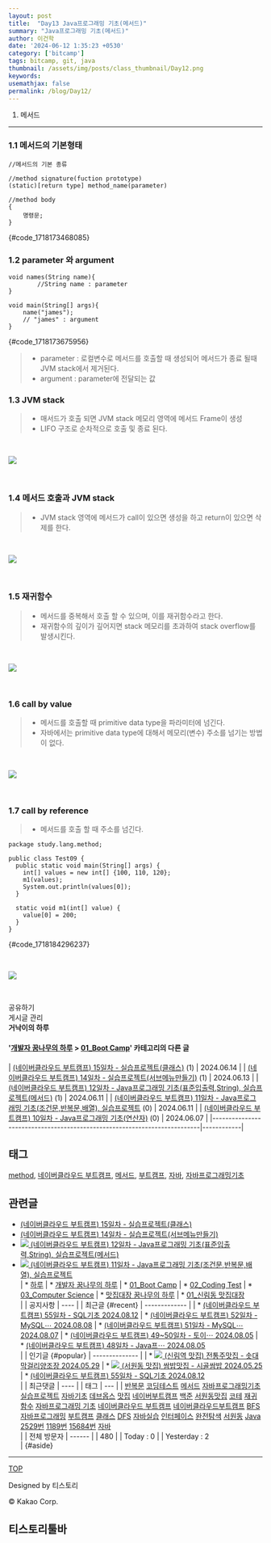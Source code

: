 ```yaml
---
layout: post
title:  "Day13 Java프로그래밍 기초(메서드)"
summary: "Java프로그래밍 기초(메서드)"
author: 이건학
date: '2024-06-12 1:35:23 +0530'
category: ['bitcamp']
tags: bitcamp, git, java
thumbnail: /assets/img/posts/class_thumbnail/Day12.png
keywords: 
usemathjax: false
permalink: /blog/Day12/
---
```


1. 메서드
------

### 1.1 메서드의 기본형태

    //메서드의 기본 종류

    //method signature(fuction prototype)
    (static)[return type] method_name(parameter)

    //method body
    {
    	명령문; 
    }

{#code_1718173468085}

### 1.2 parameter 와 argument

    void names(String name){
    		//String name : parameter
    }

    void main(String[] args){
    	name("james");
        // "james" : argument
    }

{#code_1718173675956}

> - parameter : 로컬변수로 메서드를 호출할 때 생성되어 메서드가 종료 될때 JVM stack에서 제거된다.   
> - argument : parameter에 전달되는 값

### 1.3 JVM stack

> - 매서드가 호출 되면 JVM stack 메모리 영역에 메서드 Frame이 생성   
> - LIFO 구조로 순차적으로 호출 및 종료 된다.

<br />

![](https://blog.kakaocdn.net/dn/bE5PLz/btsHWUwmV5w/oeasRwMYp0O2ftwI3JtzkK/img.png)

<br />

### 1.4 메서드 호출과 JVM stack

> - JVM stack 영역에 메서드가 call이 있으면 생성을 하고 return이 있으면 삭제를 한다.

<br />

![](https://blog.kakaocdn.net/dn/bFL6ZY/btsHW28NBjq/EKcjItPKL7N5rbyTmbLQU0/img.png)

<br />

### 1.5 재귀함수

> - 메서드를 중복해서 호출 할 수 있으며, 이를 재귀함수라고 한다.   
> - 재귀함수의 깊이가 깊어지면 stack 메모리를 초과하여 stack overflow를 발생시킨다.

<br />

![](https://blog.kakaocdn.net/dn/FiVg8/btsHWxaq9LW/aoTw9Y1XqFsWDcLkwhzm2k/img.png)

<br />

### 1.6 call by value

> - 메서드를 호출할 때 primitive data type을 파라미터에 넘긴다.  
> - 자바에서는 primitive data type에 대해서 메모리(변수) 주소를 넘기는 방법이 없다.

<br />

![](https://blog.kakaocdn.net/dn/bMhPGW/btsHXNDhU7z/L9Gy8TyIqDUuYoV6NjS3Hk/img.png)

<br />

### 1.7 call by reference

> - 메서드를 호출 할 때 주소를 넘긴다.

    package study.lang.method;

    public class Test09 {
      public static void main(String[] args) {
        int[] values = new int[] {100, 110, 120};
        m1(values);
        System.out.println(values[0]);
      }

      static void m1(int[] value) {
        value[0] = 200;
      }
    }

{#code_1718184296237}

<br />

![](https://blog.kakaocdn.net/dn/sJqii/btsHWgtpaPQ/uBVgofwcI9175W1lhqfJpk/img.png)

<br />

공유하기  
게시글 관리  
**거낙이의 하루**  

#### '[개발자 꿈나무의 하루](/category/%EA%B0%9C%EB%B0%9C%EC%9E%90%20%EA%BF%88%EB%82%98%EB%AC%B4%EC%9D%98%20%ED%95%98%EB%A3%A8) \> [01_Boot Camp](/category/%EA%B0%9C%EB%B0%9C%EC%9E%90%20%EA%BF%88%EB%82%98%EB%AC%B4%EC%9D%98%20%ED%95%98%EB%A3%A8/01_Boot%20Camp)' 카테고리의 다른 글

|               [(네이버클라우드 부트캠프) 15일차 - 실습프로젝트(클래스)](/29) (1)               | 2024.06.14 |
|             [(네이버클라우드 부트캠프) 14일차 - 실습프로젝트(서브메뉴만들기)](/28) (1)             | 2024.06.13 |
| [(네이버클라우드 부트캠프) 12일차 - Java프로그래밍 기초(표준입출력,String), 실습프로젝트(메서드)](/24) (1) | 2024.06.11 |
|    [(네이버클라우드 부트캠프) 11일차 - Java프로그래밍 기초(조건문,반복문,배열), 실습프로젝트](/23) (0)     | 2024.06.11 |
|            [(네이버클라우드 부트캠프) 10일차 - Java프로그래밍 기초(연산자)](/21) (0)            | 2024.06.07 |
|--------------------------------------------------------------------------|------------|

태그
---

[method](/tag/method), [네이버클라우드 부트캠프](/tag/%EB%84%A4%EC%9D%B4%EB%B2%84%ED%81%B4%EB%9D%BC%EC%9A%B0%EB%93%9C%20%EB%B6%80%ED%8A%B8%EC%BA%A0%ED%94%84), [메서드](/tag/%EB%A9%94%EC%84%9C%EB%93%9C), [부트캠프](/tag/%EB%B6%80%ED%8A%B8%EC%BA%A0%ED%94%84), [자바](/tag/%EC%9E%90%EB%B0%94), [자바프로그래밍기초](/tag/%EC%9E%90%EB%B0%94%ED%94%84%EB%A1%9C%EA%B7%B8%EB%9E%98%EB%B0%8D%EA%B8%B0%EC%B4%88)  

관련글
---

* [(네이버클라우드 부트캠프) 15일차 - 실습프로젝트(클래스)](/29?category=1221658)
* [(네이버클라우드 부트캠프) 14일차 - 실습프로젝트(서브메뉴만들기)](/28?category=1221658)
* [![](//i1.daumcdn.net/thumb/C176x120/?fname=https://img1.daumcdn.net/thumb/R750x0/?scode=mtistory2&fname=https%3A%2F%2Fblog.kakaocdn.net%2Fdn%2FcBCvjP%2FbtsHUPoXmB3%2Fvk5fHumqkypycsVKv7gwy1%2Fimg.png) (네이버클라우드 부트캠프) 12일차 - Java프로그래밍 기초(표준입출력,String), 실습프로젝트(메서드)](/24?category=1221658)
* [![](//i1.daumcdn.net/thumb/C176x120/?fname=https://img1.daumcdn.net/thumb/R750x0/?scode=mtistory2&fname=https%3A%2F%2Fblog.kakaocdn.net%2Fdn%2F7pA4y%2FbtsHUVaHLyh%2F0vmtU7jkvxtf4Sa0NFn5I0%2Fimg.png) (네이버클라우드 부트캠프) 11일차 - Java프로그래밍 기초(조건문,반복문,배열), 실습프로젝트](/23?category=1221658)  
| * [하루](/category)
|   * [개발자 꿈나무의 하루](/category/%EA%B0%9C%EB%B0%9C%EC%9E%90%20%EA%BF%88%EB%82%98%EB%AC%B4%EC%9D%98%20%ED%95%98%EB%A3%A8)
|     * [01_Boot Camp](/category/%EA%B0%9C%EB%B0%9C%EC%9E%90%20%EA%BF%88%EB%82%98%EB%AC%B4%EC%9D%98%20%ED%95%98%EB%A3%A8/01_Boot%20Camp)
|     * [02_Coding Test](/category/%EA%B0%9C%EB%B0%9C%EC%9E%90%20%EA%BF%88%EB%82%98%EB%AC%B4%EC%9D%98%20%ED%95%98%EB%A3%A8/02_Coding%20Test)
|     * [03_Computer Science](/category/%EA%B0%9C%EB%B0%9C%EC%9E%90%20%EA%BF%88%EB%82%98%EB%AC%B4%EC%9D%98%20%ED%95%98%EB%A3%A8/03_Computer%20Science)
|   * [맛집대장 꿈나무의 하루](/category/%EB%A7%9B%EC%A7%91%EB%8C%80%EC%9E%A5%20%EA%BF%88%EB%82%98%EB%AC%B4%EC%9D%98%20%ED%95%98%EB%A3%A8)
| * [01_신림동 맛집대장](/category/%EB%A7%9B%EC%A7%91%EB%8C%80%EC%9E%A5%20%EA%BF%88%EB%82%98%EB%AC%B4%EC%9D%98%20%ED%95%98%EB%A3%A8/01_%EC%8B%A0%EB%A6%BC%EB%8F%99%20%EB%A7%9B%EC%A7%91%EB%8C%80%EC%9E%A5)  
|
| 공지사항
| ----
|
| 최근글 {#recent}
| -------------
|
| * [(네이버클라우드 부트캠프) 55일차 - SQL기초 2024.08.12](/69)
| * [(네이버클라우드 부트캠프) 52일차 - MySQL⋯ 2024.08.08](/68)
| * [(네이버클라우드 부트캠프) 51일차 - MySQL⋯ 2024.08.07](/67)
| * [(네이버클라우드 부트캠프) 49\~50일차 - 토이⋯ 2024.08.05](/66)
| * [(네이버클라우드 부트캠프) 48일차 - Java프⋯ 2024.08.05](/65)  
|
| 인기글 {#popular}
| --------------
|
| * [![](//i1.daumcdn.net/thumb/C58x58/?fname=https://img1.daumcdn.net/thumb/R750x0/?scode=mtistory2&fname=https%3A%2F%2Fblog.kakaocdn.net%2Fdn%2FXUlbo%2FbtsHFMTIj2U%2FW64m8dKKVBFAJ9ymSKhaTk%2Fimg.jpg) (신림역 맛집) 전통주맛집 - 솟대막걸리양조장 2024.05.29](/13)
| * [![](//i1.daumcdn.net/thumb/C58x58/?fname=https://img1.daumcdn.net/thumb/R750x0/?scode=mtistory2&fname=https%3A%2F%2Fblog.kakaocdn.net%2Fdn%2FbbZ3SM%2FbtsHCrOTg9U%2FlQsCwLU3ewHbuInh9nJZkK%2Fimg.jpg) (서원동 맛집) 쌈밥맛집 - 시골쌈밥 2024.05.25](/5)
| * [(네이버클라우드 부트캠프) 55일차 - SQL기초 2024.08.12](/69)  
|
| 최근댓글
| ----
|
| 태그
| ---
|
| [반복문](/tag/%EB%B0%98%EB%B3%B5%EB%AC%B8) [코딩테스트](/tag/%EC%BD%94%EB%94%A9%ED%85%8C%EC%8A%A4%ED%8A%B8) [메서드](/tag/%EB%A9%94%EC%84%9C%EB%93%9C) [자바프로그래밍기초](/tag/%EC%9E%90%EB%B0%94%ED%94%84%EB%A1%9C%EA%B7%B8%EB%9E%98%EB%B0%8D%EA%B8%B0%EC%B4%88) [실습프로젝트](/tag/%EC%8B%A4%EC%8A%B5%ED%94%84%EB%A1%9C%EC%A0%9D%ED%8A%B8) [자바기초](/tag/%EC%9E%90%EB%B0%94%EA%B8%B0%EC%B4%88) [데브옵스](/tag/%EB%8D%B0%EB%B8%8C%EC%98%B5%EC%8A%A4) [맛집](/tag/%EB%A7%9B%EC%A7%91) [네이버부트캠프](/tag/%EB%84%A4%EC%9D%B4%EB%B2%84%EB%B6%80%ED%8A%B8%EC%BA%A0%ED%94%84) [백준](/tag/%EB%B0%B1%EC%A4%80) [서원동맛집](/tag/%EC%84%9C%EC%9B%90%EB%8F%99%EB%A7%9B%EC%A7%91) [코테](/tag/%EC%BD%94%ED%85%8C) [재귀함수](/tag/%EC%9E%AC%EA%B7%80%ED%95%A8%EC%88%98) [자바프로그래밍 기초](/tag/%EC%9E%90%EB%B0%94%ED%94%84%EB%A1%9C%EA%B7%B8%EB%9E%98%EB%B0%8D%20%EA%B8%B0%EC%B4%88) [네이버클라우드 부트캠프](/tag/%EB%84%A4%EC%9D%B4%EB%B2%84%ED%81%B4%EB%9D%BC%EC%9A%B0%EB%93%9C%20%EB%B6%80%ED%8A%B8%EC%BA%A0%ED%94%84) [네이버클라우드부트캠프](/tag/%EB%84%A4%EC%9D%B4%EB%B2%84%ED%81%B4%EB%9D%BC%EC%9A%B0%EB%93%9C%EB%B6%80%ED%8A%B8%EC%BA%A0%ED%94%84) [BFS](/tag/BFS) [자바프로그래밍](/tag/%EC%9E%90%EB%B0%94%ED%94%84%EB%A1%9C%EA%B7%B8%EB%9E%98%EB%B0%8D) [부트캠프](/tag/%EB%B6%80%ED%8A%B8%EC%BA%A0%ED%94%84) [클래스](/tag/%ED%81%B4%EB%9E%98%EC%8A%A4) [DFS](/tag/DFS) [자바실습](/tag/%EC%9E%90%EB%B0%94%EC%8B%A4%EC%8A%B5) [인터페이스](/tag/%EC%9D%B8%ED%84%B0%ED%8E%98%EC%9D%B4%EC%8A%A4) [완전탐색](/tag/%EC%99%84%EC%A0%84%ED%83%90%EC%83%89) [서원동](/tag/%EC%84%9C%EC%9B%90%EB%8F%99) [Java](/tag/Java) [2529번](/tag/2529%EB%B2%88) [1189번](/tag/1189%EB%B2%88) [15684번](/tag/15684%EB%B2%88) [자바](/tag/%EC%9E%90%EB%B0%94)  
|
| 전체 방문자
| ------
|
| 480
|
| Today : 0
|
| Yesterday : 2  
| {#aside}

*** ** * ** ***

[TOP](#)

Designed by 티스토리

© Kakao Corp.  

티스토리툴바
------

<br />

